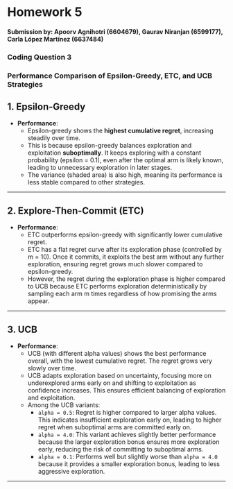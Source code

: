 # Homework 5

#### Submission by: Apoorv Agnihotri (6604679), Gaurav Niranjan (6599177), Carla López Martínez (6637484)


### Coding Question 3


### Performance Comparison of Epsilon-Greedy, ETC, and UCB Strategies

## 1. Epsilon-Greedy
- **Performance**:  
  - Epsilon-greedy shows the **highest cumulative regret**, increasing steadily over time.
  - This is because epsilon-greedy balances exploration and exploitation **suboptimally**. It keeps exploring with a constant probability (epsilon = 0.1), even after the optimal arm is likely known, leading to unnecessary exploration in later stages.
  - The variance (shaded area) is also high, meaning its performance is less stable compared to other strategies.

---

## 2. Explore-Then-Commit (ETC)
- **Performance**:  
  - ETC outperforms epsilon-greedy with significantly lower cumulative regret.
  - ETC has a flat regret curve after its exploration phase (controlled by m = 10). Once it commits, it exploits the best arm without any further exploration, ensuring regret grows much slower compared to epsilon-greedy.
  - However, the regret during the exploration phase is higher compared to UCB because ETC performs exploration deterministically by sampling each arm m times regardless of how promising the arms appear.

---

## 3. UCB
- **Performance**:  
  - UCB (with different alpha values) shows the best performance overall, with the lowest cumulative regret. The regret grows very slowly over time.
  - UCB adapts exploration based on uncertainty, focusing more on underexplored arms early on and shifting to exploitation as confidence increases. This ensures efficient balancing of exploration and exploitation.
  - Among the UCB variants:
    - `alpha = 0.5`: Regret is higher compared to larger alpha values. This indicates insufficient exploration early on, leading to higher regret when suboptimal arms are committed early on.
    - `alpha = 4.0`: This variant achieves slightly better performance because the larger exploration bonus ensures more exploration early, reducing the risk of committing to suboptimal arms.
    - `alpha = 0.1`: Performs well but slightly worse than `alpha = 4.0` because it provides a smaller exploration bonus, leading to less aggressive exploration.

---
